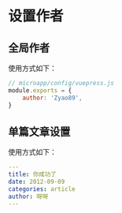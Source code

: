 # 设置作者

## 全局作者

使用方式如下：

```js
// microapp/config/vuepress.js
module.exports = {
    author: 'Zyao89',
}
```

## 单篇文章设置

使用方式如下：

```yaml
---
title: 你成功了
date: 2012-09-09
categories: article
author: 呀呀
---
```
